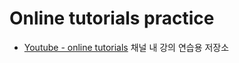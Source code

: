 # Online tutorials practice

- [Youtube - online tutorials](https://www.youtube.com/c/OnlineTutorials4Designers) 채널 내 강의 연습용 저장소